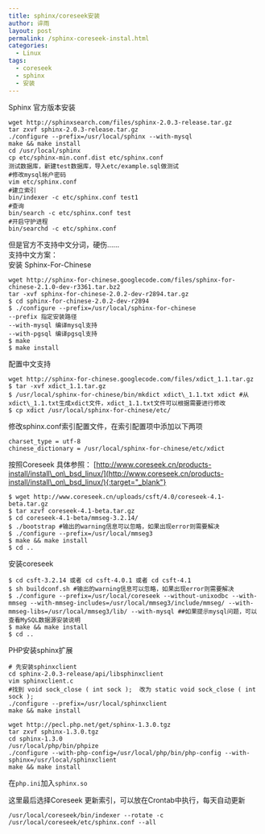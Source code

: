 ```yaml
---
title: sphinx/coreseek安装
author: 谇雨
layout: post
permalink: /sphinx-coreseek-instal.html
categories:
  - Linux
tags:
  - coreseek
  - sphinx
  - 安装
---
```


Sphinx 官方版本安装

    wget http://sphinxsearch.com/files/sphinx-2.0.3-release.tar.gz  
    tar zxvf sphinx-2.0.3-release.tar.gz  
    ./configure --prefix=/usr/local/sphinx --with-mysql  
    make && make install  
    cd /usr/local/sphinx  
    cp etc/sphinx-min.conf.dist etc/sphinx.conf  
    测试数据库，新建test数据库，导入etc/example.sql做测试  
    #修改mysql帐户密码  
    vim etc/sphinx.conf  
    #建立索引  
    bin/indexer -c etc/sphinx.conf test1  
    #查询  
    bin/search -c etc/sphinx.conf test  
    #开启守护进程  
    bin/searchd -c etc/sphinx.conf

<!--more-->

但是官方不支持中文分词，硬伤……  
支持中文方案：  
安装 Sphinx-For-Chinese  

    wget http://sphinx-for-chinese.googlecode.com/files/sphinx-for-chinese-2.1.0-dev-r3361.tar.bz2  
    tar -xvf sphinx-for-chinese-2.0.2-dev-r2894.tar.gz  
    $ cd sphinx-for-chinese-2.0.2-dev-r2894  
    $ ./configure --prefix=/usr/local/sphinx-for-chinese  
    --prefix 指定安装路径  
    --with-mysql 编译mysql支持  
    --with-pgsql 编译pgsql支持  
    $ make  
    $ make install

配置中文支持

    wget http://sphinx-for-chinese.googlecode.com/files/xdict_1.1.tar.gz  
    $ tar -xvf xdict_1.1.tar.gz  
    $ /usr/local/sphinx-for-chinese/bin/mkdict xdict\_1.1.txt xdict #从xdict\_1.1.txt生成xdict文件，xdict_1.1.txt文件可以根据需要进行修改  
    $ cp xdict /usr/local/sphinx-for-chinese/etc/

修改sphinx.conf索引配置文件，在索引配置项中添加以下两项

    charset_type = utf-8  
    chinese_dictionary = /usr/local/sphinx-for-chinese/etc/xdict

按照Coreseek
具体参照： [http://www.coreseek.cn/products-install/install\_on\_bsd_linux/](http://www.coreseek.cn/products-install/install\_on\_bsd_linux/){:target="_blank"}

    $ wget http://www.coreseek.cn/uploads/csft/4.0/coreseek-4.1-beta.tar.gz
    $ tar xzvf coreseek-4.1-beta.tar.gz 
    $ cd coreseek-4.1-beta/mmseg-3.2.14/
    $ ./bootstrap #输出的warning信息可以忽略，如果出现error则需要解决
    $ ./configure --prefix=/usr/local/mmseg3
    $ make && make install
    $ cd ..

安装coreseek

    $ cd csft-3.2.14 或者 cd csft-4.0.1 或者 cd csft-4.1
    $ sh buildconf.sh #输出的warning信息可以忽略，如果出现error则需要解决
    $ ./configure --prefix=/usr/local/coreseek --without-unixodbc --with-mmseg --with-mmseg-includes=/usr/local/mmseg3/include/mmseg/ --with-mmseg-libs=/usr/local/mmseg3/lib/ --with-mysql ##如果提示mysql问题，可以查看MySQL数据源安装说明
    $ make && make install
    $ cd ..

PHP安装sphinx扩展

    # 先安装sphinxclient  
    cd sphinx-2.0.3-release/api/libsphinxclient  
    vim sphinxclient.c  
    #找到 void sock_close ( int sock );  改为 static void sock_close ( int sock );  
    ./configure --prefix=/usr/local/sphinxclient  
    make && make install

    wget http://pecl.php.net/get/sphinx-1.3.0.tgz  
    tar zxvf sphinx-1.3.0.tgz  
    cd sphinx-1.3.0  
    /usr/local/php/bin/phpize  
    ./configure --with-php-config=/usr/local/php/bin/php-config --with-sphinx=/usr/local/sphinxclient  
    make && make install

在`php.ini`加入`sphinx.so`

这里最后选择Coreseek
更新索引，可以放在Crontab中执行，每天自动更新

    /usr/local/coreseek/bin/indexer --rotate -c /usr/local/coreseek/etc/sphinx.conf --all